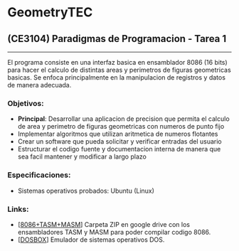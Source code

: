 # GeometryTEC
## (CE3104) Paradigmas de Programacion - Tarea 1
___

El programa consiste en una interfaz basica en ensamblador 8086 (16 bits) para hacer el calculo de distintas areas y perimetros de figuras geometricas basicas. Se enfoca principalmente en la manipulacion de registros y datos de manera adecuada. 

### Objetivos:
- **Principal**: Desarrollar una aplicacion de precision que permita el calculo de area y perimetro de figuras geometricas con numeros de punto fijo
- Implementar algoritmos que utilizan aritmetica de numeros flotantes
- Crear un software que pueda solicitar y verificar entradas del usuario
- Estructurar el codigo fuente y documentacion interna de manera que sea facil mantener y modificar a largo plazo

### Especificaciones:
- Sistemas operativos probados: Ubuntu (Linux)

### Links:
- [[8086+TASM+MASM](https://drive.google.com/file/d/1oT7iv3GuKMSS8GjrYnOew7IbfzewRg-v/view)] Carpeta ZIP en google drive con los ensambladores TASM y MASM para poder compilar codigo 8086.
- [[DOSBOX](https://www.dosbox.com/)] Emulador de sistemas operativos DOS.
